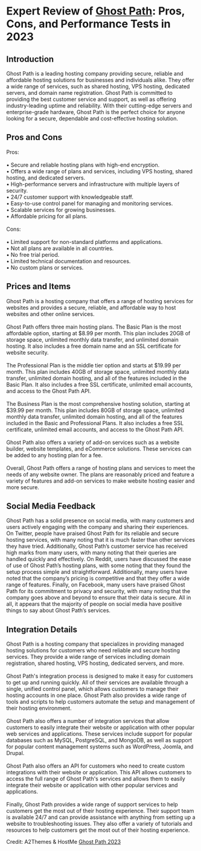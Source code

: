 <h1>Expert Review of <a href="https://a2themes.com/ghost-path-reviews">Ghost Path</a>: Pros, Cons, and Performance Tests in 2023</h1>
<h2>Introduction</h2>
Ghost Path is a leading hosting company providing secure, reliable and affordable hosting solutions for businesses and individuals alike. They offer a wide range of services, such as shared hosting, VPS hosting, dedicated servers, and domain name registration. Ghost Path is committed to providing the best customer service and support, as well as offering industry-leading uptime and reliability. With their cutting-edge servers and enterprise-grade hardware, Ghost Path is the perfect choice for anyone looking for a secure, dependable and cost-effective hosting solution.
<h2>Pros and Cons</h2>
Pros:<br><br>• Secure and reliable hosting plans with high-end encryption.<br>• Offers a wide range of plans and services, including VPS hosting, shared hosting, and dedicated servers.<br>• High-performance servers and infrastructure with multiple layers of security.<br>• 24/7 customer support with knowledgeable staff.<br>• Easy-to-use control panel for managing and monitoring services.<br>• Scalable services for growing businesses.<br>• Affordable pricing for all plans.<br><br>Cons:<br><br>• Limited support for non-standard platforms and applications.<br>• Not all plans are available in all countries.<br>• No free trial period.<br>• Limited technical documentation and resources.<br>• No custom plans or services.
<h2>Prices and Items</h2>
Ghost Path is a hosting company that offers a range of hosting services for websites and provides a secure, reliable, and affordable way to host websites and other online services. <br><br>Ghost Path offers three main hosting plans. The Basic Plan is the most affordable option, starting at $8.99 per month. This plan includes 20GB of storage space, unlimited monthly data transfer, and unlimited domain hosting. It also includes a free domain name and an SSL certificate for website security. <br><br>The Professional Plan is the middle tier option and starts at $19.99 per month. This plan includes 40GB of storage space, unlimited monthly data transfer, unlimited domain hosting, and all of the features included in the Basic Plan. It also includes a free SSL certificate, unlimited email accounts, and access to the Ghost Path API.<br><br>The Business Plan is the most comprehensive hosting solution, starting at $39.99 per month. This plan includes 80GB of storage space, unlimited monthly data transfer, unlimited domain hosting, and all of the features included in the Basic and Professional Plans. It also includes a free SSL certificate, unlimited email accounts, and access to the Ghost Path API.<br><br>Ghost Path also offers a variety of add-on services such as a website builder, website templates, and eCommerce solutions. These services can be added to any hosting plan for a fee. <br><br>Overall, Ghost Path offers a range of hosting plans and services to meet the needs of any website owner. The plans are reasonably priced and feature a variety of features and add-on services to make website hosting easier and more secure.
<h2>Social Media Feedback</h2>
Ghost Path has a solid presence on social media, with many customers and users actively engaging with the company and sharing their experiences. On Twitter, people have praised Ghost Path for its reliable and secure hosting services, with many noting that it is much faster than other services they have tried. Additionally, Ghost Path’s customer service has received high marks from many users, with many noting that their queries are handled quickly and effectively. On Reddit, users have discussed the ease of use of Ghost Path’s hosting plans, with some noting that they found the setup process simple and straightforward. Additionally, many users have noted that the company’s pricing is competitive and that they offer a wide range of features. Finally, on Facebook, many users have praised Ghost Path for its commitment to privacy and security, with many noting that the company goes above and beyond to ensure that their data is secure. All in all, it appears that the majority of people on social media have positive things to say about Ghost Path’s services.
<h2>Integration Details</h2>
Ghost Path is a hosting company that specializes in providing managed hosting solutions for customers who need reliable and secure hosting services. They provide a wide range of services including domain registration, shared hosting, VPS hosting, dedicated servers, and more.<br><br>Ghost Path's integration process is designed to make it easy for customers to get up and running quickly. All of their services are available through a single, unified control panel, which allows customers to manage their hosting accounts in one place. Ghost Path also provides a wide range of tools and scripts to help customers automate the setup and management of their hosting environment.<br><br>Ghost Path also offers a number of integration services that allow customers to easily integrate their website or application with other popular web services and applications. These services include support for popular databases such as MySQL, PostgreSQL, and MongoDB, as well as support for popular content management systems such as WordPress, Joomla, and Drupal.<br><br>Ghost Path also offers an API for customers who need to create custom integrations with their website or application. This API allows customers to access the full range of Ghost Path's services and allows them to easily integrate their website or application with other popular services and applications.<br><br>Finally, Ghost Path provides a wide range of support services to help customers get the most out of their hosting experience. Their support team is available 24/7 and can provide assistance with anything from setting up a website to troubleshooting issues. They also offer a variety of tutorials and resources to help customers get the most out of their hosting experience.
<p>Credit: A2Themes & HostMe <a href="https://a2themes.com/ghost-path-reviews">Ghost Path 2023</a></p>